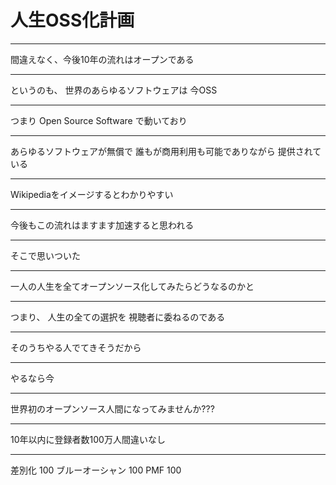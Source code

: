 # 人生OSS化計画

---

間違えなく、今後10年の流れはオープンである

---

というのも、
世界のあらゆるソフトウェアは
今OSS

---

つまり
Open Source Software
で動いており

---

あらゆるソフトウェアが無償で
誰もが商用利用も可能でありながら
提供されている

---

Wikipediaをイメージするとわかりやすい

---

今後もこの流れはますます加速すると思われる

---

そこで思いついた

---

一人の人生を全てオープンソース化してみたらどうなるのかと

---

つまり、
人生の全ての選択を
視聴者に委ねるのである

---

そのうちやる人でてきそうだから

---

やるなら今

---

世界初のオープンソース人間になってみませんか???

---

10年以内に登録者数100万人間違いなし

---

差別化 100
ブルーオーシャン 100
PMF 100
